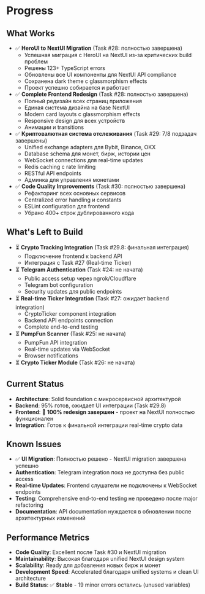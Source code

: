 # Progress

## What Works
- ✅ **HeroUI to NextUI Migration** (Task #28: полностью завершена)
  - Успешная миграция с HeroUI на NextUI из-за критических build проблем
  - Решены 123+ TypeScript errors
  - Обновлены все UI компоненты для NextUI API compliance
  - Сохранена dark theme с glassmorphism effects
  - Проект успешно собирается и работает
- ✅ **Complete Frontend Redesign** (Task #28: полностью завершена)
  - Полный редизайн всех страниц приложения
  - Единая система дизайна на базе NextUI
  - Modern card layouts с glassmorphism effects
  - Responsive design для всех устройств
  - Анимации и transitions
- ✅ **Криптовалютная система отслеживания** (Task #29: 7/8 подзадач завершены)
  - Unified exchange adapters для Bybit, Binance, OKX
  - Database schema для монет, бирж, истории цен
  - WebSocket connections для real-time updates
  - Redis caching с rate limiting
  - RESTful API endpoints
  - Админка для управления монетами
- ✅ **Code Quality Improvements** (Task #30: полностью завершена)
  - Рефакторинг всех основных сервисов
  - Centralized error handling и constants
  - ESLint configuration для frontend
  - Убрано 400+ строк дублированного кода

## What's Left to Build
- ⏳ **Crypto Tracking Integration** (Task #29.8: финальная интеграция)
  - Подключение frontend к backend API
  - Интеграция с Task #27 (Real-time Ticker)
- ⏳ **Telegram Authentication** (Task #24: не начата)
  - Public access setup через ngrok/Cloudflare
  - Telegram bot configuration
  - Security updates для public endpoints
- ⏳ **Real-time Ticker Integration** (Task #27: ожидает backend integration)
  - CryptoTicker component integration
  - Backend API endpoints connection
  - Complete end-to-end testing
- ⏳ **PumpFun Scanner** (Task #25: не начата)
  - PumpFun API integration
  - Real-time updates via WebSocket
  - Browser notifications
- ⏳ **Crypto Ticker Module** (Task #26: не начата)

## Current Status
- **Architecture**: Solid foundation с микросервисной архитектурой
- **Backend**: 95% готов, ожидает UI интеграции (Task #29.8)
- **Frontend**: 🎉 **100% redesign завершен** - проект на NextUI полностью функционален
- **Integration**: Готов к финальной интеграции real-time crypto data

## Known Issues
- ✅ **UI Migration**: Полностью решено - NextUI migration завершена успешно
- **Authentication**: Telegram integration пока не доступна без public access
- **Real-time Updates**: Frontend слушатели не подключены к WebSocket endpoints
- **Testing**: Comprehensive end-to-end testing не проведено после major refactoring
- **Documentation**: API documentation нуждается в обновлении после архитектурных изменений

## Performance Metrics
- **Code Quality**: Excellent после Task #30 и NextUI migration
- **Maintainability**: Высокая благодаря unified NextUI design system
- **Scalability**: Ready для добавления новых бирж и монет
- **Development Speed**: Accelerated благодаря unified systems и clean UI architecture
- **Build Status**: ✅ **Stable** - 19 minor errors остались (unused variables) 